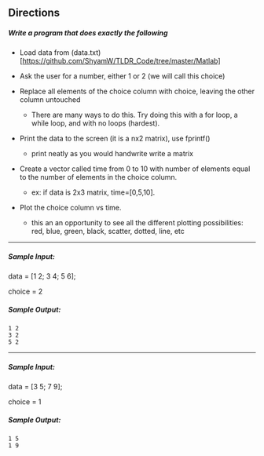 ## Directions
##### Write a program that does exactly the following

 * Load data from (data.txt)[https://github.com/ShyamW/TLDR_Code/tree/master/Matlab]
 * Ask the user for a number, either 1 or 2 (we will call this choice)
 * Replace all elements of the choice column with choice, leaving the other column untouched
 	- There are many ways to do this. Try doing this with a for loop, a while loop, and with no loops (hardest).
 * Print the data to the screen (it is a nx2 matrix), use fprintf()
	- print neatly as you would handwrite write a matrix
 * Create a vector called time from 0 to 10 with number of elements equal to the number of elements in the choice column. 	
      - ex: if data is 2x3 matrix, time=[0,5,10].
 * Plot the choice column vs time.
 
    - this an an opportunity to see all the different plotting possibilities: red, blue, green, black, scatter, dotted, line, etc

---
##### Sample Input:

data = [1 2; 3 4; 5 6];

choice = 2


##### Sample Output:
    	
    1 2
	3 2
   	5 2
---

##### Sample Input:

data = [3 5; 7 9];

choice = 1


##### Sample Output:	
    	
	1 5
   	1 9

